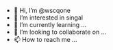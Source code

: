 - 👋 Hi, I’m @wscqone
- 👀 I’m interested in singal
- 🌱 I’m currently learning ...
- 💞️ I’m looking to collaborate on ...
- 📫 How to reach me ...

<!---
wscqone/wscqone is a ✨ special ✨ repository because its `README.md` (this file) appears on your GitHub profile.
You can click the Preview link to take a look at your changes.
--->

